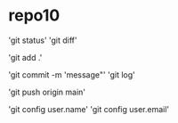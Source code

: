 # repo10

'git status'
'git diff'

'git add .'

'git commit -m 'message"'
'git log'

'git push origin main'

'git config user.name'
'git config user.email'
